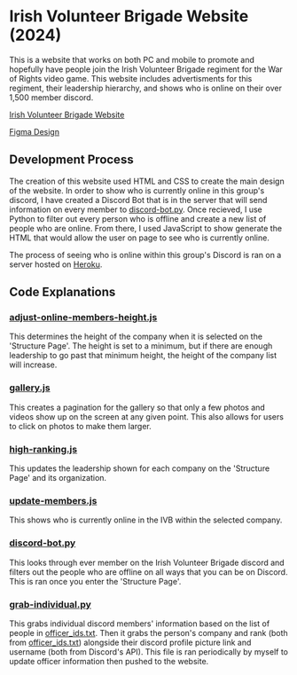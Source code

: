 # Irish Volunteer Brigade Website (2024)
This is a website that works on both PC and mobile to promote and hopefully have people join the Irish Volunteer Brigade regiment for the War of Rights video game. This website includes advertisments for this regiment, their leadership hierarchy, and shows who is online on their over 1,500 member discord.

[Irish Volunteer Brigade Website](https://theirishvolunteers.com/)

[Figma Design](https://www.figma.com/design/EYLFVkaJpGM6YWt8PB4sHB/IVB-Website-Redesign?node-id=0-1&t=AeaKEMQR97GxtOv1-1)

## Development Process

The creation of this website used HTML and CSS to create the main design of the website. In order to show who is currently online in this group's discord, I have created a Discord Bot that is in the server that will send information on every member to [discord-bot.py](https://github.com/nskarns/ivb-2024-website/blob/main/static/member-grabber/discord-bot.py). Once recieved, I use Python to filter out every person who is offline and create a new list of people who are online. From there, I used JavaScript to show generate the HTML that would allow the user on page to see who is currently online.

The process of seeing who is online within this group's Discord is ran on a server hosted on [Heroku](https://www.heroku.com/).

## Code Explanations

### [adjust-online-members-height.js](https://github.com/nskarns/ivb-2024-website/blob/main/static/js/adjust-online-members-height.js)
This determines the height of the company when it is selected on the 'Structure Page'. The height is set to a minimum, but if there are enough leadership to go past that minimum height, the height of the company list will increase.

### [gallery.js](https://github.com/nskarns/ivb-2024-website/blob/main/static/js/gallery.js)
This creates a pagination for the gallery so that only a few photos and videos show up on the screen at any given point. This also allows for users to click on photos to make them larger.

### [high-ranking.js](https://github.com/nskarns/ivb-2024-website/blob/main/static/js/high-ranking.js)
This updates the leadership shown for each company on the 'Structure Page' and its organization.

### [update-members.js](https://github.com/nskarns/ivb-2024-website/blob/main/static/js/update-members.js)
This shows who is currently online in the IVB within the selected company.

### [discord-bot.py](https://github.com/nskarns/ivb-2024-website/blob/main/static/member-grabber/discord-bot.py)
This looks through ever member on the Irish Volunteer Brigade discord and filters out the people who are offline on all ways that you can be on Discord. This is ran once you enter the 'Structure Page'.

### [grab-individual.py](https://github.com/nskarns/ivb-2024-website/blob/main/static/member-grabber/grab-individual.py)
This grabs individual discord members' information based on the list of people in [officer_ids.txt](https://github.com/nskarns/ivb-2024-website/blob/main/static/member-grabber/officer_ids.txt). Then it grabs the person's company and rank (both from [officer_ids.txt](https://github.com/nskarns/ivb-2024-website/blob/main/static/member-grabber/officer_ids.txt)) alongside their discord profile picture link and username (both from Discord's API). This file is ran periodically by myself to update officer information then pushed to the website. 

